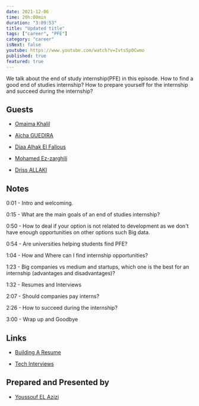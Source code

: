 ```yaml
---
date: 2021-12-06
time: 20h:00min
duration: "3:09:53"
title: "Updated title"
tags: ["career", "PFE"]
category: "career"
isNext: false
youtube: https://www.youtube.com/watch?v=Ivts5p0Cwmo
published: true
featured: true
---
```


We talk about the end of study internship(PFE) in this episode. How to find a good end of studies internship? How to prepare yourself for the internship and succeed during the internship?

## Guests

- [Omaima Khalil](https://twitter.com/BadQuinn3)

- [Aïcha GUEDIRA](https://www.linkedin.com/in/a%C3%AFcha-guedira-82718bb1/)

- [Diaa Alhak El Fallous](https://www.linkedin.com/in/elfallous/)

- [Mohamed Ez-zarghili](https://www.facebook.com/mohamed.ezzarghili)

- [Driss ALLAKI ](https://www.linkedin.com/in/driss-allaki-90801592/)

## Notes

0:01 - Intro and welcoming.

0:15 - What are the main goals of an end of studies internship?

0:50 - How to deal if your option is not related to development as we don't have enough opportunities on other options such Big data.

0:54 - Are universities helping students find PFE?

1:04 - How and Where can I find internship opportunities?

1:23 - Big companies vs medium and startups, which one is the best for an internship (advantages and disadvantages)?

1:32 - Resumes and Interviews

2:07 - Should companies pay interns?

2:26 - How to succeed during the internship?

3:00 - Wrap up and Goodbye

## Links

- [Building A Resume](https://geeksblabla.com/blablas/building-a-resume)

- [Tech Interviews](https://geeksblabla.com/blablas/tech-interviews)

## Prepared and Presented by

- [Youssouf EL Azizi](https://elazizi.com/)
